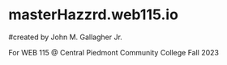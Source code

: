 # masterHazzrd.web115.io

#created by John M. Gallagher Jr.

For WEB 115 @ Central Piedmont Community College Fall 2023
